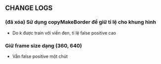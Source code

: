 ## CHANGE LOGS

### (đã xóa) Sử dụng copyMakeBorder để giữ tỉ lệ cho khung hình

* Do k được train với viền đen, tỉ lệ false positive cao

### Giữ frame size dạng (360, 640)

* Vẫn false positive một chút